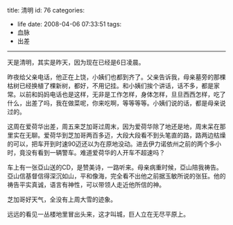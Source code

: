 title: 清明
id: 76
categories:
  - life
date: 2008-04-06 07:33:51
tags:
  - 血脉
  - 出差
---

天是清明，其实是昨天，因为现在已经是6日凌晨。

昨夜给父亲电话，他正在上饶，小姨们也都到齐了。父亲告诉我，母亲墓旁的那棵枯树已经换植了棵新树，都好，不用记挂。和小姨们挨个讲话，话不多，都是家常。以前和妈妈电话也是这样，无非是工作怎样，身体怎样，旦旦西西怎样，吃了什么，出差了吗，我在做菜呢，你来吃啊，等等等等。小姨们说的话，都是母亲说过的。

这周在爱荷华出差，周五来芝加哥过周末，因为爱荷华除了地还是地，周末呆在那里实在无聊。爱荷华到芝加哥两百多迈，大段大段看不到头笔直的路，路两边枯燥的可以，把车开到时速90迈还以为在原地没动。进去伊力诺依州之前的两个多小时，竟没有看到一辆警车。难道爱荷华的人开车不超速吗？

车上有一张亞山送的CD，是赞美诗，一路听来。母亲病重时候，亞山陪我祷告。亞山信基督信得深沉如山，平和像海，完全看不出他之前据玉敏所说的张狂。他的祷告平实真诚，语言有神性，可以带领人走近他所信的神。

芝加哥好天气，全没有上周大雪的迹象。

远远的看见一丛楼地里冒出头来，这才叫城，巨人立在无尽平原上。

